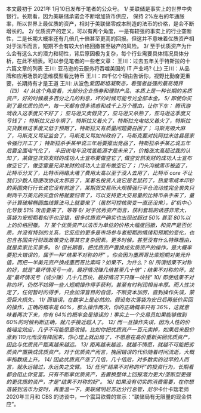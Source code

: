 本文最初于 2021年 1月10日发布于笔者的公众号。
1/ 美联储是事实上的世界中央银行。长期看，因为美联储承诺会不断增加货币供应， 保持 2%左右的年通胀率，所以世界上最优质的资产，相对于美联储零成本制造的法币的价格，是会不断增长的。
2/ 优质资产的定义，可以有两个角度，一是有较强的事实上的行业垄断性，二是长期大概率还有几倍几十倍甚至更高的回报。但这并不意味着优质资产相对于法币而言，短期不会有较大价格回撤甚至破产的风险。
3/ 至于优质资产为什么会有这么大的潜力和韧性，背后原因极为复杂，每个行业需要具体情况具体分析，在此不细表。可以参见笔者的一些老文章：
王川：过去五年关于特斯拉的十六篇文章的列表
王川: 亚马逊的云服务将吞噬美国的 IT 产业吗? (上)
王川：从品牌和应用场景的思维模型看比特币
王川：四千亿个理由告诉你，视野比勤奋更重要，长期持有才是王道
王川: 从波色*爱因斯坦凝聚态，看强者益强的最高境界 （四）
4/ 从这个角度看，大部分企业债券和理财产品，本质上是一种长期的劣质资产，好的时候最多百分之几的利息，坏的时候可能亏光全部本金。
5/ 即使你买到了最优质的资产，每一天都有很多诱惑和成千上万个理由，让你下车：
腾讯游戏收入这季度又不好了；
亚马逊又卖假货了，亚马逊又杀熟了，亚马逊这季度又亏钱了；
特斯拉又出车祸了，特斯拉又着火了，特斯拉充电站又着火了，特斯拉交货数目这季度又低于预期了，特斯拉又有质量问题要召回了；
马斯克吸大麻了，马斯克又骂证监会了，马斯克又骂加州政府了，马斯克要对抗阿拉米达县居家令强行开工了；
特斯拉杀手某甲说三年后要推出竞品了，特斯拉杀手某乙说五年后要全面电气化了， 丰田说电车没戏氢能源才是未来了，价格涨太高超过我的认知了，某做空次贷发财的成功人士宣布要做空它了, 做空安然发财的成功人士宣布做空它了，做空雷曼兄弟发财的成功人士宣布做空它了；
门头沟被黑币被盗了，比特币分叉了，比特币网络太堵了费用太高以至于没人去用了，比特币 core 不让我们少数人随便改协议太邪恶了，某著名投资人说它是老鼠药了，热爱零成本印钞的英国央行行长说它没有前途了，某期货交易所大规模强行平仓流动性完全丧失只剩两千万美元的买盘价格就要归零了，可以支持更大交易量的比特币杀手来了，量子计算破解椭圆曲线算法马上就要来了（虽然可控核聚变一直还没来），矿机中心化导致 51% 攻击要来了，等等
6/ 对于优秀资产而言，获利套现的诱惑非常大，落袋为安短期看似乎也没错，很多优质资产确实也出现过超过 50% 甚至 80%以上的价格回撤。
7/ 某个优质资产以法币为单位的价格大幅度回撤，和资产是否优质，并没有特别的关系，它反应的更多是市场参与者短期的情绪和预期的变化，也包含各国央行财政政策变化等其它复杂因素。更多时候，甚至没有什么特殊理由，就是卖家比买家多。
8/ 但长期看，把优质资产置换成劣质资产的操作，是大概率要犯大错误的，属于一种“结果不对称的坏” 。你会因为墨西哥比索短期对美元升值，而把一半美元资产换成墨西哥比索吗？如果不，为什么？
9/ 所谓结果不对称的好，就是“最坏情况亏一点，最好情况赚几倍甚至几十倍”；结果不对称的坏，就是“最坏情况亏（或少赚）几十几百块，最好情况下只赚一块钱”
10/ 即使结果不对称的坏，仍然不妨碍一些人短期操作得手获利，甚至有时利润相当丰厚。而人性决定了，任何暂时的得手，只会加深盲目的自信，不断变本加厉，直到操作失误，蒙受巨大损失。
11/ 而错误，在数学上是必然的。假设每次落袋为安日后再低价买回的操作，正确的概率是 60%，那么操作两次，你的正确概率只有 36%，这就意味着两次下来，你有 64%的概率会是错误的！事实上一个交易员如果能够做到60%的时候判断正确，就几乎接近超人了。
12/ 而一旦操作失误，因为人性的价格喵定效应，几乎不可能愿意改错。比如你把优质资产一百元卖掉，如果后来股价涨到 110元而没有降回来，你心理上就出局了，不愿意在高价重新买回优质资产，因此与优质资产距离越来越远。
13/ 距离越来越远，就越不情愿，就越不可能把劣质资产置换成优质资产。对于优质资产而言，挽回错误的代价随着时间流逝，大概率指数级上升。
14/ 因此优质资产涨了几倍，几十倍后，对多数卖的过早的人而言，就永远错过，永远失之交臂。
15/ 任何“结果不对称的坏”的投资行为，长期看都会阻止你变富。只有不断拿优质资产，去置换整体上回报潜力更大/垄断型更强的更优质的资产，才是“结果不对称的好”。
16/ 如果没有切实的消费需要，在你想落袋到法币为安时，再重温一下，美联储明尼苏达分行总管，尼尔*卡什卡瑞老师 2020年三月和 CBS 的访谈中，一个震耳欲聋的宣示：“联储局有无限量的现金供应”。
